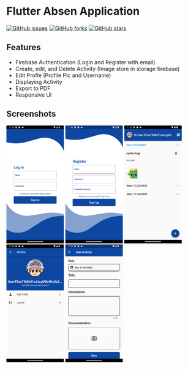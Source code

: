 # Flutter Absen Application

[![GitHub issues](https://img.shields.io/github/issues/PLWEP/Flutter-Absen-App?style=for-the-badge)](https://github.com/PLWEP/Flutter-Absen-App/issues)
[![GitHub forks](https://img.shields.io/github/forks/PLWEP/Flutter-Absen-App?style=for-the-badge)](https://github.com/PLWEP/Flutter-Absen-App/network)
[![GitHub stars](https://img.shields.io/github/stars/PLWEP/Flutter-Absen-App?style=for-the-badge)](https://github.com/PLWEP/Flutter-Absen-App/stargazers)

## Features

-   Firebase Authentication (Login and Register with email)
-   Create, edit, and Delete Activity (Image store in storage firebase)
-   Edit Profle (Profile Pic and Username)
-   Displaying Activity
-   Export to PDF
-   Responsive UI

## Screenshots

<div align="left">
<img src="assets/readme/1.png"  width="150px">
<img src="assets/readme/2.png"  width="150px">
<img src="assets/readme/3.png"  width="150px">
<img src="assets/readme/4.png"  width="150px">
<img src="assets/readme/5.png"  width="150px">
</div>
